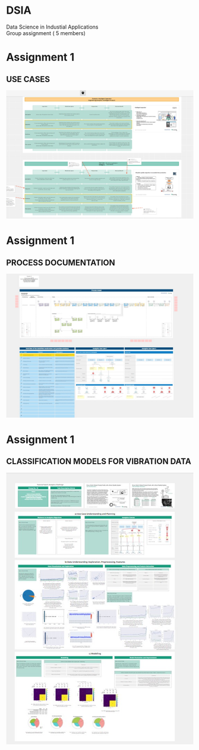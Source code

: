 # DSIA
Data Science in Industial Applications</br>
Group assignment ( 5 members) 
# Assignment 1
## USE CASES

![Alt text](/assignmentscreenshots/Assignment1.jpg?raw=true "Optional Title")

# Assignment 1
## PROCESS DOCUMENTATION

![Alt text](/assignmentscreenshots/Assignment2.jpg?raw=true "Optional Title")

# Assignment 1
## CLASSIFICATION MODELS FOR VIBRATION DATA

![Alt text](/assignmentscreenshots/Assignment3.jpg?raw=true "Optional Title")
